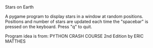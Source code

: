 Stars on Earth 

A pygame program to display stars in a window at random positions. Positions and number of stars are updated each time the "spacebar" is pressed on the keyboard. Press "q" to quit.

Program idea is from:
PYTHON CRASH COURSE 
2nd Edition 
by ERIC MATTHES 

